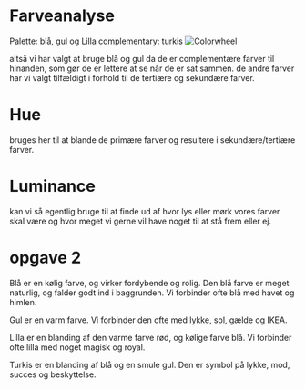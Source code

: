 # Farveanalyse
Palette:
blå, gul og Lilla
complementary: turkis
![Colorwheel](https://images.squarespace-cdn.com/content/v1/5fe1c9a0013d1b71f8bbe7b0/77808e9e-aa1e-4b5c-9323-8ee90a30caf3/RGB+Primary+Wheel+Demonstration+Serena+Archetti+Blog.png?format=1500w)


altså vi har valgt at bruge blå og gul da de er complementære farver til hinanden, som gør de er lettere at se når de er sat sammen. de andre farver har vi valgt tilfældigt i forhold til de tertiære og sekundære farver.

# Hue 
bruges her til at blande de primære farver og resultere i sekundære/tertiære farver. 

# Luminance 
kan vi så egentlig bruge til at finde ud af hvor lys eller mørk vores farver skal være og hvor meget vi gerne vil have noget til at stå frem eller ej.


# opgave 2

Blå er en kølig farve, og virker fordybende og rolig. 
Den blå farve er meget naturlig, og falder godt ind i baggrunden. 
Vi forbinder ofte blå med havet og himlen.


Gul er en varm farve. Vi forbinder den ofte med lykke, sol, gælde og IKEA.


Lilla er en blanding af den varme farve rød, og kølige farve blå. 
Vi forbinder ofte lilla med noget magisk og royal.


Turkis er en blanding af blå og en smule gul. Den er symbol på lykke, mod, succes og beskyttelse.

